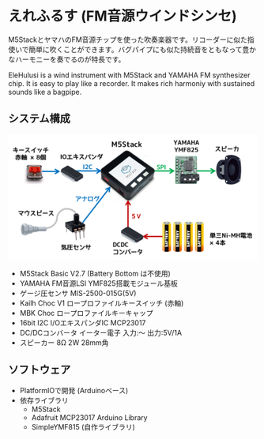 # えれふるす (FM音源ウインドシンセ)

M5StackとヤマハのFM音源チップを使った吹奏楽器です。リコーダーに似た指使いで簡単に吹くことができます。バグパイプにも似た持続音をともなって豊かなハーモニーを奏でるのが特長です。

EleHulusi is a wind instrument with M5Stack and YAMAHA FM synthesizer chip. It is easy to play like a recorder. It makes rich harmoniy with sustained sounds like a bagpipe.

## システム構成
![構成図](image/overview.png)
- M5Stack Basic V2.7 (Battery Bottom は不使用)
- YAMAHA FM音源LSI YMF825搭載モジュール基板
- ゲージ圧センサ MIS-2500-015G(5V) 
- Kailh Choc V1 ロープロファイルキースイッチ (赤軸)
- MBK Choc ロープロファイルキーキャップ
- 16bit I2C I/OエキスパンダIC MCP23017
- DC/DCコンバータ イーター電子 入力:～ 出力:5V/1A 
- スピーカー 8Ω 2W 28mm角

## ソフトウェア
- PlatformIOで開発 (Arduinoベース)
- 依存ライブラリ
    - M5Stack
    - Adafruit MCP23017 Arduino Library
    - SimpleYMF815 (自作ライブラリ)


